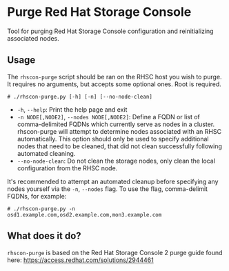 # Purge Red Hat Storage Console
Tool for purging Red Hat Storage Console configuration and reinitializing
associated nodes.

## Usage 
The `rhscon-purge` script should be ran on the RHSC host you wish to purge.  It
requires no arguments, but accepts some optional ones.  Root is required.

~~~
# ./rhscon-purge.py [-h] [-n] [--no-node-clean]
~~~ 

* `-h`, `--help`: Print the help page and exit
* `-n NODE[,NODE2]`, `--nodes NODE[,NODE2]`: Define a FQDN or list of 
comma-delimited FQDNs which currently serve as nodes in a cluster. rhscon-purge
will attempt to determine nodes associated with an RHSC automatically. This 
option should only be used to specify additional nodes that need to be cleaned, 
that did not clean successfully following automated cleaning.
* `--no-node-clean`: Do not clean the storage nodes, only clean the local
configuration from the RHSC node.

It's recommended to attempt an automated cleanup before specifying any nodes
yourself via the `-n`, `--nodes` flag.  To use the flag, comma-delimit FQDNs,
for example:

~~~
# ./rhscon-purge.py -n osd1.example.com,osd2.example.com,mon3.example.com
~~~

## What does it do?
`rhscon-purge` is based on the Red Hat Storage Console 2 purge guide found here: 
https://access.redhat.com/solutions/2944461
